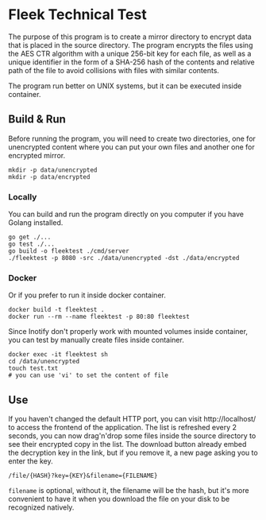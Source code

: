 # Fleek Technical Test

The purpose of this program is to create a mirror directory to encrypt data that is placed in the source directory.
The program encrypts the files using the AES CTR algorithm with a unique 256-bit key for each file, as well as a unique identifier in the form of a SHA-256 hash of the contents and relative path of the file to avoid collisions with files with similar contents.

The program run better on UNIX systems, but it can be executed inside container.

## Build & Run

Before running the program, you will need to create two directories, one for unencrypted content where you can put your own files and another one for encrypted mirror.

```shell script
mkdir -p data/unencrypted
mkdir -p data/encrypted
```

### Locally

You can build and run the program directly on you computer if you have Golang installed.

```shell script
go get ./...
go test ./...
go build -o fleektest ./cmd/server
./fleektest -p 8080 -src ./data/unencrypted -dst ./data/encrypted
```

### Docker

Or if you prefer to run it inside docker container.

```shell script
docker build -t fleektest .
docker run --rm --name fleektest -p 80:80 fleektest
```

Since Inotify don't properly work with mounted volumes inside container, you can test by manually create files inside container.

```shell script
docker exec -it fleektest sh
cd /data/unencrypted
touch test.txt
# you can use 'vi' to set the content of file
```

## Use

If you haven't changed the default HTTP port, you can visit http://localhost/ to access the frontend of the application.
The list is refreshed every 2 seconds, you can now drag'n'drop some files inside the source directory to see their encrypted copy in the list.
The download button already embed the decryption key in the link, but if you remove it, a new page asking you to enter the key.

`/file/{HASH}?key={KEY}&filename={FILENAME}`

`filename` is optional, without it, the filename will be the hash, but it's more convenient to have it when you download the file on your disk to be recognized natively.
